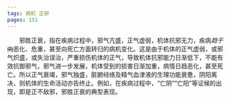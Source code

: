 ```yaml
---
tags: 病机 正邪
pages: 151
---
```

&emsp;&emsp;邪胜正衰，指在疾病过程中，邪气亢盛，正气虚弱，机体抗邪无力，疾病<dfn>趋于</dfn>~~向~~恶化、危重，甚至向死亡方面转归的病机变化。这是由于机体的正气虚弱，或邪气炽盛，或失治误治，严重损伤机体的正气，导致机体抗邪能力日渐低下，不能有效抗御邪气，邪气进一步发展，机体受到的损害日渐加重，病情日趋恶化，甚至死亡。所以正气衰竭，邪气独盛，脏腑经络及精气血津液的生理功能衰惫，阴阳离决，则机体的生命活动亦告终止。例如，在疾病过程中，“亡阴”“亡阳”等证候的出现，即是正不敌邪，邪胜正衰的典型表现。